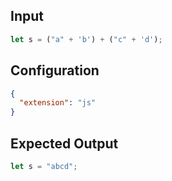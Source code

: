 
## Input
```javascript input
let s = ("a" + 'b') + ("c" + 'd');
```

## Configuration
```json configuration
{
  "extension": "js"
}
```

## Expected Output
```javascript expected output
let s = "abcd";
```
